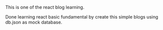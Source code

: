 This is one of the react blog learning.

Done learning react basic fundamental by create this simple blogs using db.json as mock database.
